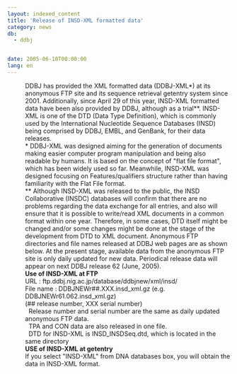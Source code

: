 ```yaml
---
layout: indexed_content
title: 'Release of INSD-XML formatted data'
category: news
db:
  - ddbj


date: 2005-06-10T00:00:00
lang: en
---
```


<html>
<dd>DDBJ has provided the XML formatted data (DDBJ-XML*) at its anonymous FTP site and its sequence retrieval getentry system since 2001. Additionally, since April 29 of this year, INSD-XML formatted data have been also provided by DDBJ, although as a trial**. INSD-XML is one of the DTD (Data Type Definition), which is commonly used by the International Nucleotide Sequence Databases (INSD) being comprised by DDBJ, EMBL, and GenBank, for their data releases.
<dd>* DDBJ-XML was designed aiming for the generation of documents making easier computer program manipulation and being also readable by humans. It is based on the concept of "flat file format", which has been widely used so far. Meanwhile, INSD-XML was designed focusing on Features/qualifiers structure rather than having familiarity with the Flat File format.
<dd>** Although INSD-XML was released to the public, the INSD Collaborative (INSDC) databases will confirm that there are no problems regarding the data exchange for all entries, and also will ensure that it is possible to write/read XML documents in a common format within one year. Therefore, in some cases, DTD itself might be changed and/or some changes might be done at the stage of the development from DTD to XML document. Anonymous FTP directories and file names released at DDBJ web pages are as shown below. At the present stage, available data from the anonymous FTP site is only daily updated for new data. Periodical release data will appear on next DDBJ release 62 (June, 2005).
<dd><b>Use of INSD-XML at FTP</b>
<dd> URL : ftp.ddbj.nig.ac.jp/database/ddbjnew/xml/insd/
<dd> File name : DDBJNEWr##.XXX.insd_xml.gz (e.g. DDBJNEWr61.062.insd_xml.gz)
<dd>(## release number, XXX serial number)
<dd>  Release number and serial number are the same as daily updated anonymous FTP data.
<dd>  TPA and CON data are also released in one file.
<dd>  DTD for INSD-XML is INSD_INSDSeq.dtd, which is located in the same directory
<dd><b>USE of INSD-XML at getentry</b>
<dd>If you select "INSD-XML" from DNA databases box, you will obtain the data in INSD-XML format.</dd>
</dd>
</dd>
</dd>
</dd>
</dd>
</dd>
</dd>
</dd>
</dd>
</dd>
</dd>
</html>
